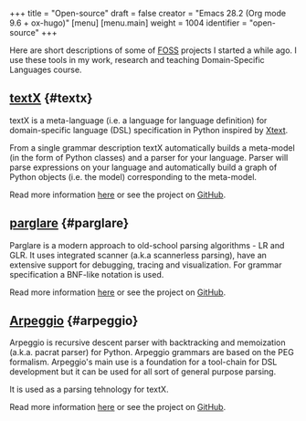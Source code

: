 +++
title = "Open-source"
draft = false
creator = "Emacs 28.2 (Org mode 9.6 + ox-hugo)"
[menu]
  [menu.main]
    weight = 1004
    identifier = "open-source"
+++

Here are short descriptions of some of [FOSS](https://en.wikipedia.org/wiki/Free_and_open-source_software) projects I started a while ago. I
use these tools in my work, research and teaching Domain-Specific Languages
course.


## [textX](https://textx.github.io/textX/) {#textx}

textX is a meta-language (i.e. a language for language definition) for
domain-specific language (DSL) specification in Python inspired by
[Xtext](https://eclipse.org/Xtext/).

From a single grammar description textX automatically builds a meta-model (in
the form of Python classes) and a parser for your language. Parser will parse
expressions on your language and automatically build a graph of Python objects
(i.e. the model) corresponding to the meta-model.

Read more information [here](https://textx.github.io/textX/) or see the project on [GitHub](https://github.com/textX/textX).


## [parglare](https://www.igordejanovic.net/parglare/) {#parglare}

Parglare is a modern approach to old-school parsing algorithms - LR and GLR. It
uses integrated scanner (a.k.a scannerless parsing), have an extensive support
for debugging, tracing and visualization. For grammar specification a BNF-like
notation is used.

Read more information [here](https://www.igordejanovic.net/parglare/) or see the project on [GitHub](https://github.com/igordejanovic/parglare/).


## [Arpeggio](https://textx.github.io/Arpeggio/) {#arpeggio}

Arpeggio is recursive descent parser with backtracking and memoization (a.k.a.
pacrat parser) for Python. Arpeggio grammars are based on the PEG formalism.
Arpeggio's main use is a foundation for a tool-chain for DSL development but it
can be used for all sort of general purpose parsing.

It is used as a parsing tehnology for textX.

Read more information [here](https://textx.github.io/Arpeggio/) or see the project on [GitHub](https://github.com/textX/Arpeggio/).

